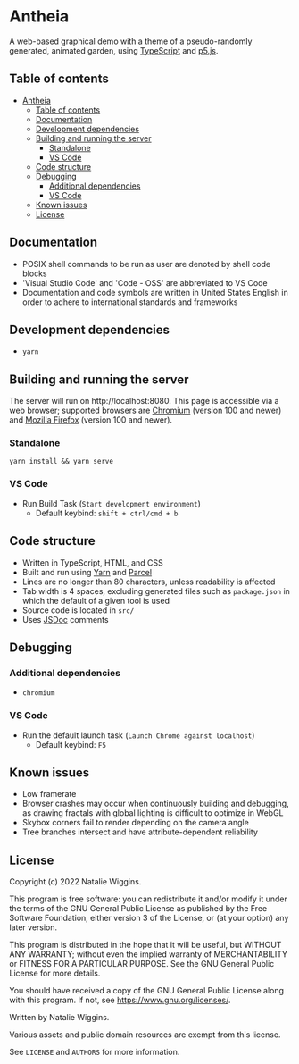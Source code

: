 # Antheia

A web-based graphical demo with a theme of a pseudo-randomly generated, animated
garden, using [TypeScript](https://www.typescriptlang.org/) and [p5.js](https://p5js.org/).

## Table of contents

* [Antheia](#antheia)
  * [Table of contents](#table-of-contents)
  * [Documentation](#documentation)
  * [Development dependencies](#development-dependencies)
  * [Building and running the server](#building-and-running-the-server)
    * [Standalone](#standalone)
    * [VS Code](#vs-code)
  * [Code structure](#code-structure)
  * [Debugging](#debugging)
    * [Additional dependencies](#additional-dependencies)
    * [VS Code](#vs-code-1)
  * [Known issues](#known-issues)
  * [License](#license)

## Documentation

* POSIX shell commands to be run as user are denoted by shell code blocks
* 'Visual Studio Code' and 'Code - OSS' are abbreviated to VS Code
* Documentation and code symbols are written in United States English in order
  to adhere to international standards and frameworks

## Development dependencies

- `yarn`

## Building and running the server

The server will run on http://localhost:8080. This page is accessible via a web
browser; supported browsers are [Chromium](https://www.chromium.org/Home/)
(version 100 and newer) and [Mozilla Firefox](https://www.mozilla.org/en-GB/firefox/)
(version 100 and newer).

### Standalone

```shell
yarn install && yarn serve
```

### VS Code

* Run Build Task (`Start development environment`)
    * Default keybind: `shift + ctrl/cmd + b`

## Code structure

* Written in TypeScript, HTML, and CSS
* Built and run using [Yarn](https://yarnpkg.com/) and [Parcel](https://parceljs.org/)
* Lines are no longer than 80 characters, unless readability is affected
* Tab width is 4 spaces, excluding generated files such as `package.json` in
  which the default of a given tool is used
* Source code is located in `src/`
* Uses [JSDoc](https://jsdoc.app/) comments

## Debugging

### Additional dependencies

* `chromium`

### VS Code

* Run the default launch task (`Launch Chrome against localhost`)
    * Default keybind: `F5`

## Known issues

* Low framerate
* Browser crashes may occur when continuously building and debugging, as drawing
  fractals with global lighting is difficult to optimize in WebGL
* Skybox corners fail to render depending on the camera angle
* Tree branches intersect and have attribute-dependent reliability

## License

Copyright (c) 2022 Natalie Wiggins.

This program is free software: you can redistribute it and/or modify
it under the terms of the GNU General Public License as published by
the Free Software Foundation, either version 3 of the License, or
(at your option) any later version.

This program is distributed in the hope that it will be useful,
but WITHOUT ANY WARRANTY; without even the implied warranty of
MERCHANTABILITY or FITNESS FOR A PARTICULAR PURPOSE. See the
GNU General Public License for more details.

You should have received a copy of the GNU General Public License
along with this program. If not, see <https://www.gnu.org/licenses/>.

Written by Natalie Wiggins.

Various assets and public domain resources are exempt from this license.

See `LICENSE` and `AUTHORS` for more information.